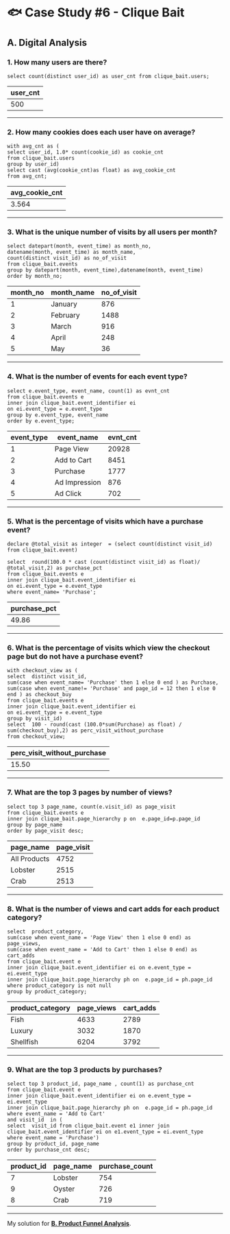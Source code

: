 # 🐟 Case Study #6 - Clique Bait
## A. Digital Analysis
### 1. How many users are there?
```TSQL
select count(distinct user_id) as user_cnt from clique_bait.users;
```
| user_cnt     |
|--------------|
| 500          |

---
### 2. How many cookies does each user have on average?
```TSQL
with avg_cnt as (
select user_id, 1.0* count(cookie_id) as cookie_cnt 
from clique_bait.users 
group by user_id)
select cast (avg(cookie_cnt)as float) as avg_cookie_cnt
from avg_cnt;
```
| avg_cookie_cnt  |
|-----------------|
| 3.564           |

---
### 3. What is the unique number of visits by all users per month?
```TSQL
select datepart(month, event_time) as month_no,
datename(month, event_time) as month_name,
count(distinct visit_id) as no_of_visit
from clique_bait.events
group by datepart(month, event_time),datename(month, event_time)
order by month_no;
```
| month_no | month_name | no_of_visit |
|----------|------------|-------------|
| 1        | January    | 876         |
| 2        | February   | 1488        |
| 3        | March      | 916         |
| 4        | April      | 248         |
| 5        | May        | 36          |

---
### 4. What is the number of events for each event type?
```TSQL
select e.event_type, event_name, count(1) as evnt_cnt
from clique_bait.events e
inner join clique_bait.event_identifier ei
on ei.event_type = e.event_type
group by e.event_type, event_name
order by e.event_type;
```
| event_type | event_name    | evnt_cnt     |
|------------|---------------|--------------|
| 1          | Page View     | 20928        |
| 2          | Add to Cart   | 8451         |
| 3          | Purchase      | 1777         |
| 4          | Ad Impression | 876          |
| 5          | Ad Click      | 702          |

---
### 5. What is the percentage of visits which have a purchase event?
```TSQL
declare @total_visit as integer  = (select count(distinct visit_id) from clique_bait.event)

select  round(100.0 * cast (count(distinct visit_id) as float)/ @total_visit,2) as purchase_pct
from clique_bait.events e
inner join clique_bait.event_identifier ei
on ei.event_type = e.event_type
where event_name= 'Purchase';
```
| purchase_pct  |
|---------------|
| 49.86         |

---
### 6. What is the percentage of visits which view the checkout page but do not have a purchase event?
```TSQL
with checkout_view as (
select  distinct visit_id,
sum(case when event_name= 'Purchase' then 1 else 0 end ) as Purchase,
sum(case when event_name!= 'Purchase' and page_id = 12 then 1 else 0 end ) as checkout_buy
from clique_bait.events e
inner join clique_bait.event_identifier ei
on ei.event_type = e.event_type
group by visit_id)
select  100 - round(cast (100.0*sum(Purchase) as float) / sum(checkout_buy),2) as perc_visit_without_purchase
from checkout_view;
```
| perc_visit_without_purchase     |
|---------------------------------|
| 15.50                           |

---
### 7. What are the top 3 pages by number of views?
```TSQL
select top 3 page_name, count(e.visit_id) as page_visit
from clique_bait.events e
inner join clique_bait.page_hierarchy p on  e.page_id=p.page_id
group by page_name
order by page_visit desc;
```
| page_name    | page_visit  |
|--------------|-------------|
| All Products | 4752        |
| Lobster      | 2515        |
| Crab         | 2513        |

---
### 8. What is the number of views and cart adds for each product category?
```TSQL
select  product_category,
sum(case when event_name = 'Page View' then 1 else 0 end) as page_views,
sum(case when event_name = 'Add to Cart' then 1 else 0 end) as cart_adds
from clique_bait.event e
inner join clique_bait.event_identifier ei on e.event_type = ei.event_type
inner join clique_bait.page_hierarchy ph on  e.page_id = ph.page_id
where product_category is not null
group by product_category;
```
| product_category | page_views | cart_adds  |
|------------------|------------|------------|
| Fish             | 4633       | 2789       |
| Luxury           | 3032       | 1870       |
| Shellfish        | 6204       | 3792       |

---
### 9. What are the top 3 products by purchases?
```TSQL
select top 3 product_id, page_name , count(1) as purchase_cnt
from clique_bait.event e
inner join clique_bait.event_identifier ei on e.event_type = ei.event_type
inner join clique_bait.page_hierarchy ph on  e.page_id = ph.page_id
where event_name = 'Add to Cart'
and visit_id  in (
select  visit_id from clique_bait.event e1 inner join clique_bait.event_identifier ei on e1.event_type = ei.event_type
where event_name = 'Purchase')
group by product_id, page_name
order by purchase_cnt desc;
```
| product_id | page_name | purchase_count  |
|------------|-----------|-----------------|
| 7          | Lobster   | 754             |
| 9          | Oyster    | 726             |
| 8          | Crab      | 719             |

---
My solution for **[B. Product Funnel Analysis](https://github.com/arshirabbani/8-Week-SQL-Challenge/blob/main/Case%20Study%20%236%20-%20Clique%20Bait/Solution/B.%20Product%20Funnel%20Analysis.md)**.
